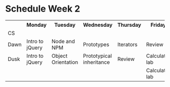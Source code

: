 # Schedule Week 2

<table>
  <tr>
    <th></th>
    <th>Monday</th>
    <th>Tuesday</th>
    <th>Wednesday</th>
    <th>Thursday</th>
    <th>Friday</th>
  </tr>
  <tr>
    <td>CS</td>
    <td></td>
    <td></td>
    <td></td>
    <td></td>
    <td></td>
  </tr>
  <tr>
    <td>Dawn</td>
    <td>Intro to jQuery</td>
    <td>Node and NPM</td>
    <td>Prototypes</td>
    <td>Iterators</td>
    <td>Review</td>
  </tr>
  <tr>
    <td>Dusk</td>
    <td>Intro to jQuery</td>
    <td>Object Orientation</td>
    <td>Prototypical inheritance</td>
    <td>Review</td>
    <td>Calculator lab</td>
  </tr>
  <tr>
    <td></td>
    <td></td>
    <td></td>
    <td></td>
    <td></td>
    <td>Calculator lab</td>
  </tr>
</table>
